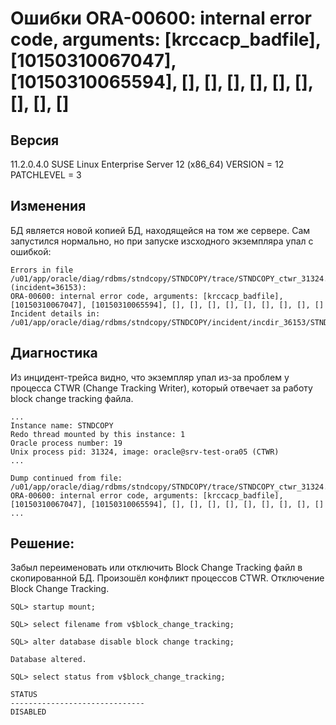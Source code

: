 # Ошибки ORA-00600: internal error code, arguments: [krccacp_badfile], [10150310067047], [10150310065594], [], [], [], [], [], [], [], [], []

## Версия

11.2.0.4.0
SUSE Linux Enterprise Server 12 (x86_64)
VERSION = 12
PATCHLEVEL = 3

## Изменения

БД является новой копией БД, находящейся на том же сервере. Сам запустился нормально, но при запуске изсходного экземпляра упал с ошибкой:

```
Errors in file /u01/app/oracle/diag/rdbms/stndcopy/STNDCOPY/trace/STNDCOPY_ctwr_31324.trc  (incident=36153):
ORA-00600: internal error code, arguments: [krccacp_badfile], [10150310067047], [10150310065594], [], [], [], [], [], [], [], [], []
Incident details in: /u01/app/oracle/diag/rdbms/stndcopy/STNDCOPY/incident/incdir_36153/STNDCOPY_ctwr_31324_i36153.trc
```


## Диагностика

Из инцидент-трейса видно, что экземпляр упал из-за проблем у процесса CTWR (Change Tracking Writer), который отвечает за работу block change tracking файла.

```
...
Instance name: STNDCOPY
Redo thread mounted by this instance: 1
Oracle process number: 19
Unix process pid: 31324, image: oracle@srv-test-ora05 (CTWR)
...

Dump continued from file: /u01/app/oracle/diag/rdbms/stndcopy/STNDCOPY/trace/STNDCOPY_ctwr_31324.trc
ORA-00600: internal error code, arguments: [krccacp_badfile], [10150310067047], [10150310065594], [], [], [], [], [], [], [], [], []
...
```


## Решение:

Забыл переименовать или отключить Block Change Tracking файл в скопированной БД. Произошёл конфликт процессов CTWR.
Отключение Block Change Tracking.

```
SQL> startup mount;

SQL> select filename from v$block_change_tracking;

SQL> alter database disable block change tracking;

Database altered.

SQL> select status from v$block_change_tracking;

STATUS
------------------------------
DISABLED

```


